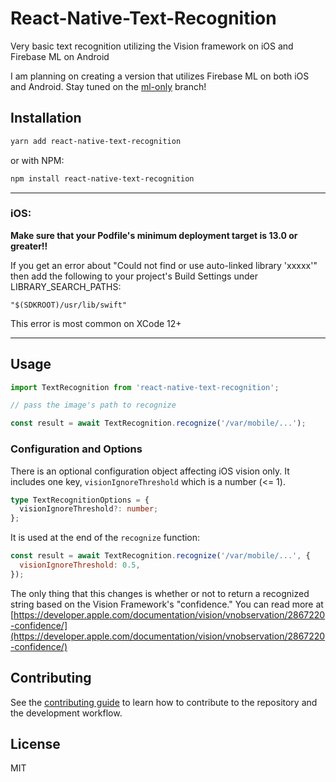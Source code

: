 # React-Native-Text-Recognition

Very basic text recognition utilizing the Vision framework on iOS and Firebase ML on Android

I am planning on creating a version that utilizes Firebase ML on both iOS and Android. Stay tuned on the [ml-only](https://github.com/JoeyEamigh/react-native-text-recognition/tree/ml-only) branch!

## Installation

```sh
yarn add react-native-text-recognition
```

or with NPM:

```sh
npm install react-native-text-recognition
```

<hr>

### iOS:

<b>Make sure that your Podfile's minimum deployment target is 13.0 or greater!!</b>

If you get an error about "Could not find or use auto-linked library 'xxxxx'" then add the following to your project's Build Settings under LIBRARY_SEARCH_PATHS:

```
"$(SDKROOT)/usr/lib/swift"
```

This error is most common on XCode 12+

<hr>

## Usage

```js
import TextRecognition from 'react-native-text-recognition';

// pass the image's path to recognize

const result = await TextRecognition.recognize('/var/mobile/...');
```

### Configuration and Options

There is an optional configuration object affecting iOS vision only. It includes one key, `visionIgnoreThreshold` which is a number (<= 1).

```ts
type TextRecognitionOptions = {
  visionIgnoreThreshold?: number;
};
```

It is used at the end of the `recognize` function:

```js
const result = await TextRecognition.recognize('/var/mobile/...', {
  visionIgnoreThreshold: 0.5,
});
```

The only thing that this changes is whether or not to return a recognized string based on the Vision Framework's "confidence." You can read more at [https://developer.apple.com/documentation/vision/vnobservation/2867220-confidence/](https://developer.apple.com/documentation/vision/vnobservation/2867220-confidence/)

## Contributing

See the [contributing guide](CONTRIBUTING.md) to learn how to contribute to the repository and the development workflow.

## License

MIT
